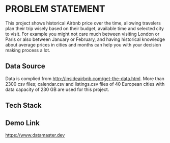 # PROBLEM STATEMENT
This project shows historical Airbnb price over the time, allowing travelers plan their trip wisely based on their budget, available time and selected city to visit.
For example you might not care much between visiting London or Paris or also between January or February, and having historical knowledge about average prices in cities and months can help you with your decision making process a lot.

## Data Source
Data is complied from http://insideairbnb.com/get-the-data.html. More than 2300 csv files; calendar.csv and listings.csv files of 40 European cities  with data capacity of 230 GB are used for this project.

## Tech Stack


## Demo Link
https://www.datamaster.dev

